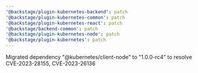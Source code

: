 ```yaml
---
'@backstage/plugin-kubernetes-backend': patch
'@backstage/plugin-kubernetes-common': patch
'@backstage/plugin-kubernetes-react': patch
'@backstage/backend-common': patch
'@backstage/plugin-kubernetes-node': patch
'@backstage/plugin-kubernetes': patch
---
```


Migrated dependency "@kubernetes/client-node" to "1.0.0-rc4" to resolve CVE-2023-28155, CVE-2023-26136
